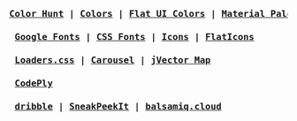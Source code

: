 
### <pre> [Color Hunt](https://colorhunt.co/) | [Colors](https://coolors.co/) | [Flat UI Colors](https://flatuicolors.com/) | [Material Palette](https://www.materialpalette.com/) | [Font Awesome](https://fontawesome.com/) </pre>

### <pre> [Google Fonts](https://fonts.google.com/) | [CSS Fonts](https://www.cssfontstack.com/) | [Icons](https://nucleoapp.com/) | [FlatIcons](https://www.flaticon.com/) </pre>

### <pre> [Loaders.css](https://connoratherton.com/loaders) | [Carousel](https://kenwheeler.github.io/slick/) | [jVector Map](https://jvectormap.com/) </pre>

### <pre> [CodePly](https://www.codeply.com/) </pre>

### <pre> [dribble](https://dribbble.com/) | [SneakPeekIt](https://sneakpeekit.com/) | [balsamiq.cloud](https://balsamiq.cloud/) </pre>
